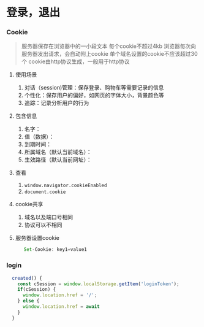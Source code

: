 # 登录，退出

### Cookie
> 服务器保存在浏览器中的一小段文本 
> 每个cookie不超过4kb 
> 浏览器每次向服务器发出请求，会自动附上cookie 
> 单个域名设置的cookie不应该超过30个 
> cookie由http协议生成，一般用于http协议 

1. 使用场景
   1. 对话（session)管理：保存登录、购物车等需要记录的信息
   2. 个性化：保存用户的偏好，如网页的字体大小，背景颜色等
   3. 追踪：记录分析用户的行为

2. 包含信息
   1. 名字：
   2. 值（数据）：
   3. 到期时间：
   4. 所属域名（默认当前域名）：
   5. 生效路径（默认当前网址）：

3. 查看
   1. `window.navigator.cookieEnabled`
   2. `document.cookie`

4. cookie共享
   1. 域名以及端口号相同
   2. 协议可以不相同

5. 服务器设置cookie
   ```js
      Set-Cookie: key1=value1
   ``` 

### login
```js
  created() {
    const cSession = window.localStorage.getItem('loginToken');
    if(cSession) {
      window.location.href = '/';
    } else {
      window.location.href = await 
    }
  }
```
